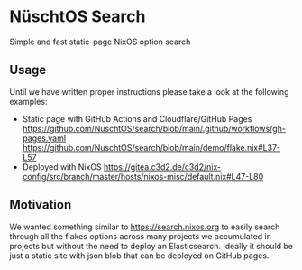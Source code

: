 # NüschtOS Search

Simple and fast static-page NixOS option search

## Usage

Until we have written proper instructions please take a look at the following examples:
- Static page with GitHub Actions and Cloudflare/GitHub Pages https://github.com/NuschtOS/search/blob/main/.github/workflows/gh-pages.yaml https://github.com/NuschtOS/search/blob/main/demo/flake.nix#L37-L57
- Deployed with NixOS https://gitea.c3d2.de/c3d2/nix-config/src/branch/master/hosts/nixos-misc/default.nix#L47-L80

## Motivation

We wanted something similar to https://search.nixos.org to easily search through all the flakes options across many projects we accumulated in projects
but without the need to deploy an Elasticsearch. Ideally it should be just a static site with json blob that can be deployed on GitHub pages.
